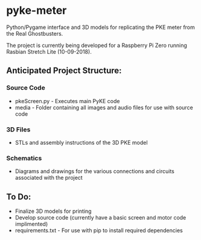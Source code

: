 # pyke-meter
Python/Pygame interface and 3D models for replicating the PKE meter from the Real Ghostbusters.

The project is currently being developed for a Raspberry Pi Zero running Rasbian Stretch Lite (10-09-2018).

## Anticipated Project Structure:

### Source Code

* pkeScreen.py - Executes main PyKE code
* media - Folder containing all images and audio files for use with source code

### 3D Files

* STLs and assembly instructions of the 3D PKE model

### Schematics  
* Diagrams and drawings for the various connections and circuits associated with the project

## To Do:

* Finalize 3D models for printing
* Develop source code (currently have a basic screen and motor code implimented)
* requirements.txt - For use with pip to install required dependencies

